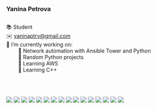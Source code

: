 ### Yanina Petrova  
##
📚 Student  
✉️ yaninaptrv@gmail.com  
🐝 I’m currently working on:  
&emsp;&emsp; 🌸 Network automation with Ansible Tower and Python    
&emsp;&emsp; 🌸 Random Python projects  
&emsp;&emsp; 🌸 Learning AWS  
&emsp;&emsp; 🌸 Learning C++  
<br/>
<br/>
##
<p float="left">
<img src="https://img.shields.io/badge/-Python-3776AB?logo=python&logoColor=fff"> <img src="https://img.shields.io/badge/-Flask-000000?logo=flask&logoColor=fff">
<img src="https://img.shields.io/badge/-Amazon%20AWS-232F3E?logo=amazon%20aws&logoColor=fff"> <img src="https://img.shields.io/badge/-Heroku-430098?logo=heroku&logoColor=fff"> <img src="https://img.shields.io/badge/-R-276DC3?logo=r&logoColor=fff"> <img src="https://img.shields.io/badge/-MySQL-4479A1?logo=mysql&logoColor=fff">
<img src="https://img.shields.io/badge/-SQLite-003B57?logo=sqlite&logoColor=fff"> <img src="https://img.shields.io/badge/-Docker-2496ED?logo=docker&logoColor=fff"> 
<img src="https://img.shields.io/badge/-NGINX-009639?logo=nginx&logoColor=fff"> <img src="https://img.shields.io/badge/-Apache-D22128?logo=apache&logoColor=fff"> 
<img src="https://img.shields.io/badge/-Arduino-00979D?logo=arduino&logoColor=fff"> <img src="https://img.shields.io/badge/-Ansible-EE0000?logo=ansible3&logoColor=fff">
<img src="https://img.shields.io/badge/-HTML-E34F26?logo=html5&logoColor=fff"> <img src="https://img.shields.io/badge/-CSS-1572B6?logo=css3&logoColor=fff">
<img src="https://img.shields.io/badge/-Terraform-844FBA?logo=terraform&logoColor=fff"> <img src="https://img.shields.io/badge/-puppet-222222?logo=puppet&logoColor=ffae1a">
</p>
